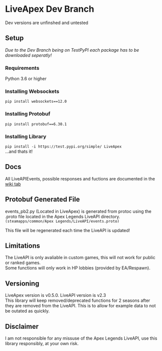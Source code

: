 # LiveApex Dev Branch
Dev versions are unfinshed and untested

## Setup
*Due to the Dev Branch being on TestPyPI each package has to be downloaded seperatly!*

### Requirements
Python 3.6 or higher

### Installing Websockets
```pip install websockets==12.0```

### Installing Protobuf
```pip install protobuf==6.30.1```

### Installing Library
```pip install -i https://test.pypi.org/simple/ LiveApex```\
...and thats it!

## Docs
All LiveAPIEvents, possible responses and fuctions are documented in the [wiki tab](https://github.com/CatotronExists/LiveApex/wiki)

## Protobuf Generated File
events_pb2.py (Located in LiveApex) is generated from protoc using the .proto file located in the Apex Legends LiveAPI directory.\
`(steamapps/common/Apex Legends/LiveAPI/events.proto)`

This file will be regenerated each time the LiveAPI is updated!

## Limitations
The LiveAPI is only avaliable in custom games, this will not work for public or ranked games.\
Some functions will only work in HP lobbies (provided by EA/Respawn).

## Versioning
LiveApex version is v0.5.0. LiveAPI version is v2.3\
This library will keep removed/deprecated functions for 2 seasons after they are removed from the LiveAPI. This is to allow for example data to not be outated as quickly.

## Disclaimer
I am not responsible for any missuse of the Apex Legends LiveAPI, use this library responsibly, at your own risk.